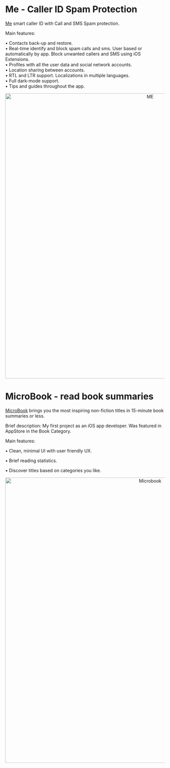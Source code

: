 
# Me - Caller ID Spam Protection 
[Me](https://testflight.apple.com/join/6HxO0iLE) smart caller ID with Call and SMS Spam protection.                                                                                              

Main features:

• Contacts back-up and restore.                                                                                              
• Real-time identify and block spam calls and sms. User based or automatically by app. Block unwanted callers and SMS using iOS Extensions.                                                                                                                                                                                            
• Profiles with all the user data and social network accounts.                                                                                              
• Location sharing between accounts.                                                                                              
• RTL and LTR support. Localizations in multiple languages.                                                                                              
• Full dark-mode support.                                                                                                                                                                                            
• Tips and guides throughout the app.                                                                                              

<p align="center">
<img src="images/image.png" width="900" title="ME">
</p>


# MicroBook - read book summaries 
[MicroBook](https://apps.apple.com/us/app/microbook-read-book-summaries/id314881531) brings you the most inspiring non-fiction titles in 15-minute book summaries or less.

Brief description:
My first project as an iOS app developer. Was featured in AppStore in the Book Category.                                                                                                        
                                                                                              
Main features:                                                                                                                                                                                            
 					 																																																								
• Clean, minimal UI with user friendly UX.
                                                                                              
• Brief reading statistics. 					 						  
                                                                                                                                                                                   
• Discover titles based on categories you like.                                                                                              


<p align="center">
<img src="images/image.png" width="900" title="Microbook">
</p>
